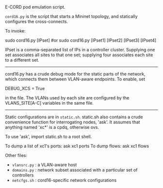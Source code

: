 E-CORD pod emulation script.

`cord16.py` is the script that starts a Mininet topology, and statically
configures the cross-connects.

To invoke:

   sudo cord16.py [IPset] #or
   sudo cord16.py [IPset1] [IPset2] [IPset3] [IPset4]

IPset is a comma-separated list of IPs in a controller cluster. Supplying one
set associates all sites to that one set; supplying four associates each site to
a different set.

----

cord16.py has a crude debug mode for the static parts of the network, which
connects them between VLAN-aware endpoints. To enable, set 

DEBUG_XCS = True

in the file. The VLANs used by each site are configured by the VLANS_SITE[A-C]
variables in the same file.

----

Static configurations are in `static.sh`. static.sh also contains a crude 
convenience function for interrogating nodes, 'ask'. It assumes that anything
named 'xc*' is a cpdq, otherwise ovs.

To use 'ask', import static.sh to a root shell.

To dump a list of xc1's ports: ask xc1 ports
To dump flows: ask xc1 flows

Other files:
- `vlansrc.py` : a VLAN-aware host
- `domains.py` : network subset associated with a particular set of controllers
- `netcfgs.sh` : cord16-specific network configurations

